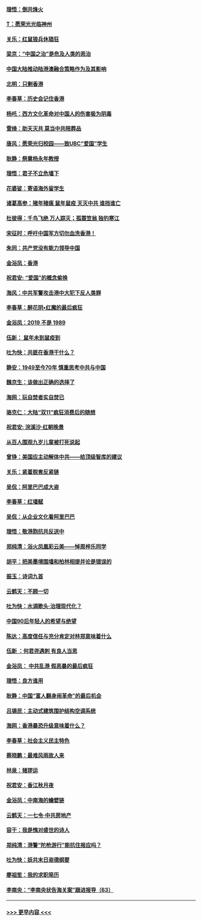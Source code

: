 #### [理悟：倒共烽火](../pages/nsc993/n11668844.md?t=11210501) 
#### [T：愿荣光光临神州](../pages/nsc993/n11668421.md?t=11210501) 
#### [关乐：红鼠狼兵休猖狂](../pages/nsc993/n11668378.md?t=11210501) 
#### [梁京：“中国之治”是危及人类的恶治](../pages/nsc993/n11668328.md?t=11210501) 
#### [中国大陆推动陆港澳融合策略作为及其影响](../pages/nsc993/n11668157.md?t=11210501) 
#### [北明：只剩香港](../pages/nsc993/n11668002.md?t=11210501) 
#### [李春草：历史会记住香港](../pages/nsc993/n11667927.md?t=11210501) 
#### [杨吒：西方文化革命对中国人的伤害极为阴毒](../pages/nsc993/n11664521.md?t=11210501) 
#### [雪绮：助天灭共 莫当中共陪葬品](../pages/nsc993/n11662650.md?t=11210501) 
#### [唐风：愿荣光归校园——致UBC“爱国”学生](../pages/nsc993/n11662194.md?t=11210501) 
#### [耿静：祭奠杨永年教授](../pages/nsc993/n11662514.md?t=11210501) 
#### [理悟：君子不立危墙下](../pages/nsc993/n11662172.md?t=11210501) 
#### [花婆娑：寄语海外留学生](../pages/nsc993/n11662121.md?t=11210501) 
#### [诸葛高参：猪年猪瘟 鼠年鼠疫 天灭中共 谁挡谁亡](../pages/nsc993/n11661980.md?t=11210501) 
#### [杜彼得：千鸟飞绝 万人踪灭；孤蓑笠翁 独钓寒江](../pages/nsc993/n11661170.md?t=11210501) 
#### [宋征时：呼吁中国军方切勿血洗香港！](../pages/nsc993/n11415318.md?t=11210501) 
#### [朱同：共产党没有能力领导中国](../pages/nsc993/n11660421.md?t=11210501) 
#### [金浴凤：香港](../pages/nsc993/n11660419.md?t=11210501) 
#### [祝君安: “爱国”的概念偷换](../pages/nsc993/n11659706.md?t=11210501) 
#### [海风：中共军警攻击港中大犯下反人类罪](../pages/nsc993/n11659632.md?t=11210501) 
#### [李春草：醉花阴•红魔的最后疯狂](../pages/nsc993/n11659287.md?t=11210501) 
#### [金浴凤：2019 不是 1989](../pages/nsc993/n11657663.md?t=11210501) 
#### [伍新： 鼠年未到鼠疫到](../pages/nsc993/n11655098.md?t=11210501) 
#### [吐为快：共匪在香港干什么？](../pages/nsc993/n11654891.md?t=11210501) 
#### [静安：1949至今70年 慎重思考中共与中国](../pages/nsc993/n11651244.md?t=11210501) 
#### [魏京生：该做出正确的选择了](../pages/nsc993/n11653084.md?t=11210501) 
#### [海网：玩自焚者实自焚已](../pages/nsc993/n11652423.md?t=11210501) 
#### [骆克仁：大陆“双11”疯狂消费后的随想](../pages/nsc993/n11652305.md?t=11210501) 
#### [祝君安: 浣溪沙·红朝晚景](../pages/nsc993/n11652258.md?t=11210501) 
#### [从百人围观九岁儿童被打死说起](../pages/nsc993/n11651030.md?t=11210501) 
#### [曾铮：美国应主动解体中共——给顶级智库的建议](../pages/nsc993/n11649888.md?t=11210501) 
#### [关乐：紧着脱套反紧链](../pages/nsc993/n11649069.md?t=11210501) 
#### [吴侃：阿里巴巴成大盗](../pages/nsc993/n11645523.md?t=11210501) 
#### [李春草：红墙赋](../pages/nsc993/n11646389.md?t=11210501) 
#### [吴侃：从企业文化看阿里巴巴](../pages/nsc993/n11645476.md?t=11210501) 
#### [理悟：敬港胞抗共反送中](../pages/nsc993/n11645466.md?t=11210501) 
#### [郑纯清：浴火凤凰彩云美——悼周梓乐同学](../pages/nsc993/n11645155.md?t=11210501) 
#### [胡平：把美墨境围墙和柏林相提并论是错误的](../pages/nsc993/n11645134.md?t=11210501) 
#### [振玉：诗词九首](../pages/nsc993/n11644081.md?t=11210501) 
#### [云鹤天：不顾一切](../pages/nsc993/n11643508.md?t=11210501) 
#### [吐为快：水调歌头·治理现代化？](../pages/nsc993/n11643485.md?t=11210501) 
#### [中国90后年轻人的希望与绝望](../pages/nsc993/n11642317.md?t=11210501) 
#### [陈达：高度信任与充分肯定对林郑意味着什么](../pages/nsc993/n11641441.md?t=11210501) 
#### [伍新 ：何君尧遇刺 有良人当思](../pages/nsc993/n11641503.md?t=11210501) 
#### [金浴凤： 中共乱港  假恶暴的最后疯狂](../pages/nsc993/n11641495.md?t=11210501) 
#### [理悟：良方谁用](../pages/nsc993/n11641463.md?t=11210501) 
#### [耿静：中国“富人翻身闹革命”的最后机会](../pages/nsc993/n11640655.md?t=11210501) 
#### [吕锡民：主动式建筑围护结构空调系统](../pages/nsc993/n11640168.md?t=11210501) 
#### [海网：香港暴恐升级意味着什么？](../pages/nsc993/n11635904.md?t=11210501) 
#### [李春草：社会主义民主特色](../pages/nsc993/n11634657.md?t=11210501) 
#### [蔡晓鹏：最难风雨故人来](../pages/nsc993/n11633145.md?t=11210501) 
#### [林泉：猪猡运](../pages/nsc993/n11631469.md?t=11210501) 
#### [祝君安：香江秋月夜](../pages/nsc993/n11631440.md?t=11210501) 
#### [金浴凤：中南海的蟾嬖链](../pages/nsc993/n11631290.md?t=11210501) 
#### [云鹤天：一七令·中共房地产](../pages/nsc993/n11630084.md?t=11210501) 
#### [容干：我是愧对盛世的诗人](../pages/nsc993/n11630059.md?t=11210501) 
#### [郑纯清：港警“陀枪游行”能抗住报应吗？](../pages/nsc993/n11629999.md?t=11210501) 
#### [吐为快：妖共末日盗德纲要](../pages/nsc993/n11628610.md?t=11210501) 
#### [廖祖笙：我的求职简历](../pages/nsc993/n11628492.md?t=11210501) 
#### [李南央：“李南央状告海关案”跟进报导（63）](../pages/nsc993/n11627039.md?t=11210501) 

----
#### [ >>> 更早内容 <<< ](../indexes/nsc993-earlier.md)
